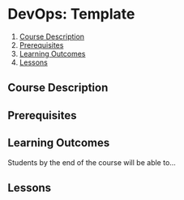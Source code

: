 # DevOps: Template

1. [Course Description](#course-description)
2. [Prerequisites](#prerequisites)
3. [Learning Outcomes](#learning-outcomes)
4. [Lessons](#lessons)

## Course Description


## Prerequisites


## Learning Outcomes

Students by the end of the course will be able to...


## Lessons


